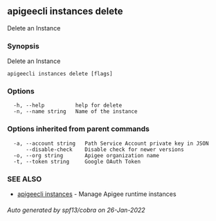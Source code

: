 ## apigeecli instances delete

Delete an Instance

### Synopsis

Delete an Instance

```
apigeecli instances delete [flags]
```

### Options

```
  -h, --help          help for delete
  -n, --name string   Name of the instance
```

### Options inherited from parent commands

```
  -a, --account string   Path Service Account private key in JSON
      --disable-check    Disable check for newer versions
  -o, --org string       Apigee organization name
  -t, --token string     Google OAuth Token
```

### SEE ALSO

* [apigeecli instances](apigeecli_instances.md)	 - Manage Apigee runtime instances

###### Auto generated by spf13/cobra on 26-Jan-2022
